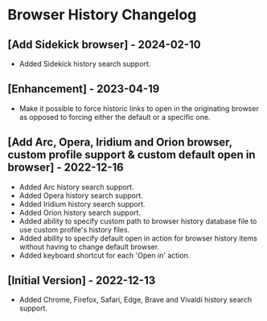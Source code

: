 # Browser History Changelog

## [Add Sidekick browser] - 2024-02-10
- Added Sidekick history search support.

## [Enhancement] - 2023-04-19

- Make it possible to force historic links to open in the originating browser as opposed to forcing either the default or a specific one.

## [Add Arc, Opera, Iridium and Orion browser, custom profile support & custom default open in browser] - 2022-12-16

- Added Arc history search support.
- Added Opera history search support.
- Added Iridium history search support.
- Added Orion history search support.
- Added ability to specify custom path to browser history database file to use custom profile's history files.
- Added ability to specify default open in action for browser history items without having to change default browser.
- Added keyboard shortcut for each 'Open in' action.

## [Initial Version] - 2022-12-13

- Added Chrome, Firefox, Safari, Edge, Brave and Vivaldi history search support.
